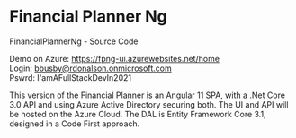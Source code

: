 # Financial Planner Ng

FinancialPlannerNg - Source Code 

Demo on Azure:  https://fpng-ui.azurewebsites.net/home<br/>
Login:          bbusby@rdonalson.onmicrosoft.com<br/>
Pswrd:          I'amAFullStackDevIn2021

This version of the Financial Planner is an Angular 11 SPA, with a .Net Core 3.0 API and using Azure Active Directory securing both.  The UI and API will be hosted on the Azure Cloud. 
The DAL is Entity Framework Core 3.1, designed in a Code First approach.
